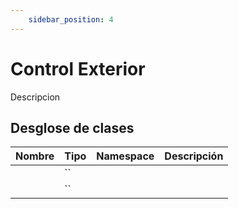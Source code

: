 ```yaml
---
    sidebar_position: 4
---
```


# Control Exterior

Descripcion

## Desglose de clases

|Nombre|Tipo|Namespace|Descripción|
|-|-|-|-|
||``|||
||``|||

